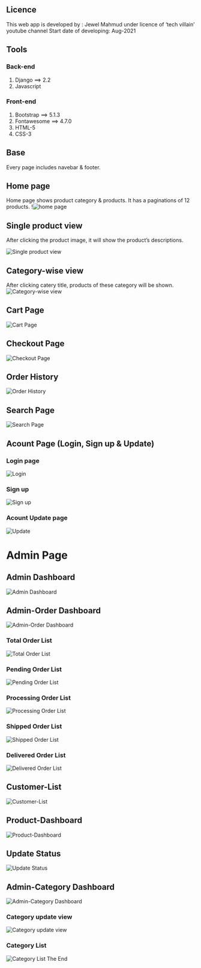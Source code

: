 ﻿## Licence
This web app is developed by : Jewel Mahmud under licence of ‘tech villain’ youtube channel
Start date of developing: Aug-2021
## Tools
### Back-end
1. Django ==> 2.2
2. Javascript
### Front-end
1. Bootstrap ==> 5.1.3
2. Fontawesome ==> 4.7.0
3. HTML-5
4. CSS-3

## Base
Every page includes navebar & footer.

## Home page
Home page shows product category & products. It has a paginations of 12 products.
!![home page](https://github.com/MahmudJewel/E_commerce-frontend/blob/main/screenshot%20of%20django%20project/1-home.png)

## Single product view
After clicking the product image, it will show the product’s descriptions.

![Single product view](https://github.com/MahmudJewel/E_commerce-frontend/blob/main/screenshot%20of%20django%20project/2-single_product2.png)


## Category-wise view
After clicking catery title, products of these category will be shown.
![Category-wise view](https://github.com/MahmudJewel/E_commerce-frontend/blob/main/screenshot%20of%20django%20project/3-product%20on%20categories.png)
## Cart Page
![Cart Page](https://github.com/MahmudJewel/E_commerce-frontend/blob/main/screenshot%20of%20django%20project/4-cart_page.png)
## Checkout Page
![Checkout Page](https://github.com/MahmudJewel/E_commerce-frontend/blob/main/screenshot%20of%20django%20project/5-checkout.png)
## Order History
![Order History](https://github.com/MahmudJewel/E_commerce-frontend/blob/main/screenshot%20of%20django%20project/6-order%20history.png)
## Search Page
![Search Page](https://github.com/MahmudJewel/E_commerce-frontend/blob/main/screenshot%20of%20django%20project/7-search%20page.png)
## Acount Page (Login, Sign up & Update)
###  Login page
![Login](https://github.com/MahmudJewel/E_commerce-frontend/blob/main/screenshot%20of%20django%20project/login%20page.png)
###  Sign up
![Sign up](https://github.com/MahmudJewel/E_commerce-frontend/blob/main/screenshot%20of%20django%20project/signup%20page.png)
###  Acount Update page
![Update](https://github.com/MahmudJewel/E_commerce-frontend/blob/main/screenshot%20of%20django%20project/student%20update%20form.png)	

# Admin Page
## Admin Dashboard
![Admin Dashboard](https://github.com/MahmudJewel/E_commerce-frontend/blob/main/screenshot%20of%20django%20project/admin/1-admin-dash.png)
## Admin-Order Dashboard
![Admin-Order Dashboard](https://github.com/MahmudJewel/E_commerce-frontend/blob/main/screenshot%20of%20django%20project/admin/2.1-order-dash.png)
### Total Order List
![Total Order List](https://github.com/MahmudJewel/E_commerce-frontend/blob/main/screenshot%20of%20django%20project/admin/2.2-order_total.png)
### Pending Order List
![Pending Order List](https://github.com/MahmudJewel/E_commerce-frontend/blob/main/screenshot%20of%20django%20project/admin/2.3-order_pending.png)
### Processing Order List
![Processing Order List](https://github.com/MahmudJewel/E_commerce-frontend/blob/main/screenshot%20of%20django%20project/admin/2.4-order_processing.png)
### Shipped Order List
![Shipped Order List](https://github.com/MahmudJewel/E_commerce-frontend/blob/main/screenshot%20of%20django%20project/admin/2.5-order_shipped.png)
### Delivered Order List
![Delivered Order List](https://github.com/MahmudJewel/E_commerce-frontend/blob/main/screenshot%20of%20django%20project/admin/2.6-order_delivered.png)
## Customer-List
![Customer-List](https://github.com/MahmudJewel/E_commerce-frontend/blob/main/screenshot%20of%20django%20project/admin/3.0-customer.png)
## Product-Dashboard
![Product-Dashboard](https://github.com/MahmudJewel/E_commerce-frontend/blob/main/screenshot%20of%20django%20project/admin/4.0-product-list.png)
## Update Status
![Update Status](https://github.com/MahmudJewel/E_commerce-frontend/blob/main/screenshot%20of%20django%20project/admin/4.1-update-status.png)
## Admin-Category Dashboard
![Admin-Category Dashboard](https://github.com/MahmudJewel/E_commerce-frontend/blob/main/screenshot%20of%20django%20project/admin/5.0-category-dash.png)
### Category update view
![Category update view](https://github.com/MahmudJewel/E_commerce-frontend/blob/main/screenshot%20of%20django%20project/admin/5.1-category_update.png)
### Category List
![Category List](https://github.com/MahmudJewel/E_commerce-frontend/blob/main/screenshot%20of%20django%20project/admin/5.2-category_view.png)
The End



